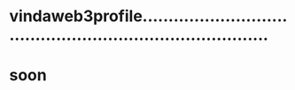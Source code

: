 # vindaweb3profile..............................................................................
# soon
